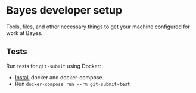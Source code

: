 # Bayes developer setup
Tools, files, and other necessary things to get your machine configured for work at Bayes.

## Tests

Run tests for `git-submit` using Docker:

* [Install](http://go/wiki/Docker) docker and docker-compose.
* Run `docker-compose run --rm git-submit-test`
